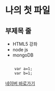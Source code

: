 나의 첫 파일
===========

부제목 줄
--------

* HTML5 강좌
* node js
* mongoDB

```

	var a=1;
	var b=1;
``` 

[네이버 바로가기](http://www.naver.com)